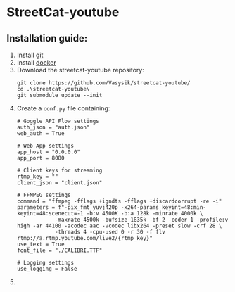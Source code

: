 # StreetCat-youtube

## Installation guide:
1) Install [git](https://git-scm.com/downloads)
2) Install [docker](https://docs.docker.com/engine/install/)
3) Download the streetcat-youtube repository:
   ```
   git clone https://github.com/Vasysik/streetcat-youtube/
   cd .\streetcat-youtube\
   git submodule update --init
   ```
4) Create a ```conf.py``` file containing:
   ```
   # Goggle API Flow settings
   auth_json = "auth.json"
   web_auth = True
   
   # Web App settings
   app_host = "0.0.0.0"
   app_port = 8080
   
   # Client keys for streaming
   rtmp_key = ""
   client_json = "client.json"
   
   # FFMPEG settings
   command = "ffmpeg -fflags +igndts -fflags +discardcorrupt -re -i"
   parameters = f"-pix_fmt yuvj420p -x264-params keyint=48:min-keyint=48:scenecut=-1 -b:v 4500K -b:a 128k -minrate 4000k \
               -maxrate 4500k -bufsize 1835k -bf 2 -coder 1 -profile:v high -ar 44100 -acodec aac -vcodec libx264 -preset slow -crf 28 \
               -threads 4 -cpu-used 0 -r 30 -f flv rtmp://a.rtmp.youtube.com/live2/{rtmp_key}"
   use_text = True
   font_file = "./CALIBRI.TTF"
   
   # Logging settings
   use_logging = False
   ```
5) 
